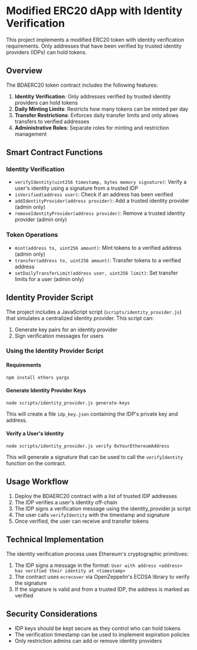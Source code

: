 # Modified ERC20 dApp with Identity Verification

This project implements a modified ERC20 token with identity verification requirements. Only addresses that have been verified by trusted identity providers (IDPs) can hold tokens.

## Overview

The BDAERC20 token contract includes the following features:

1. **Identity Verification**: Only addresses verified by trusted identity providers can hold tokens
2. **Daily Minting Limits**: Restricts how many tokens can be minted per day
3. **Transfer Restrictions**: Enforces daily transfer limits and only allows transfers to verified addresses
4. **Administrative Roles**: Separate roles for minting and restriction management

## Smart Contract Functions

### Identity Verification

- `verifyIdentity(uint256 timestamp, bytes memory signature)`: Verify a user's identity using a signature from a trusted IDP
- `isVerified(address user)`: Check if an address has been verified
- `addIdentityProvider(address provider)`: Add a trusted identity provider (admin only)
- `removeIdentityProvider(address provider)`: Remove a trusted identity provider (admin only)

### Token Operations

- `mint(address to, uint256 amount)`: Mint tokens to a verified address (admin only)
- `transfer(address to, uint256 amount)`: Transfer tokens to a verified address
- `setDailyTransferLimit(address user, uint256 limit)`: Set transfer limits for a user (admin only)

## Identity Provider Script

The project includes a JavaScript script (`scripts/identity_provider.js`) that simulates a centralized identity provider. This script can:

1. Generate key pairs for an identity provider
2. Sign verification messages for users

### Using the Identity Provider Script

#### Requirements

```
npm install ethers yargs
```

#### Generate Identity Provider Keys

```
node scripts/identity_provider.js generate-keys
```

This will create a file `idp_key.json` containing the IDP's private key and address.

#### Verify a User's Identity

```
node scripts/identity_provider.js verify 0xYourEthereumAddress
```

This will generate a signature that can be used to call the `verifyIdentity` function on the contract.

## Usage Workflow

1. Deploy the BDAERC20 contract with a list of trusted IDP addresses
2. The IDP verifies a user's identity off-chain
3. The IDP signs a verification message using the identity_provider.js script
4. The user calls `verifyIdentity` with the timestamp and signature
5. Once verified, the user can receive and transfer tokens

## Technical Implementation

The identity verification process uses Ethereum's cryptographic primitives:

1. The IDP signs a message in the format: `User with address <address> has verified their identity at <timestamp>`
2. The contract uses `ecrecover` via OpenZeppelin's ECDSA library to verify the signature
3. If the signature is valid and from a trusted IDP, the address is marked as verified

## Security Considerations

- IDP keys should be kept secure as they control who can hold tokens
- The verification timestamp can be used to implement expiration policies
- Only restriction admins can add or remove identity providers
